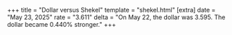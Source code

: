 +++
title = "Dollar versus Shekel"
template = "shekel.html"
[extra]
date = "May 23, 2025"
rate = "3.611"
delta = "On May 22, the dollar was 3.595. The dollar became 0.440% stronger."
+++
